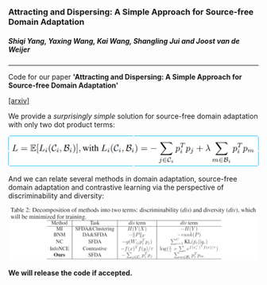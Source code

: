 ### Attracting and Dispersing: A Simple Approach for Source-free Domain Adaptation

##### _Shiqi Yang, Yaxing Wang, Kai Wang, Shangling Jui and Joost van de Weijer_

------------
Code for our paper **'Attracting and Dispersing: A Simple Approach for Source-free Domain Adaptation'** 

[[arxiv]](https://arxiv.org/abs/2205.04183)

We provide a _surprisingly simple_ solution for source-free domain adaptation with only two dot product terms:

![img](./AaD.png)

And we can relate several methods in domain adaptation, source-free domain adaptation and contrastive learning via the perspective of discriminability and diversity:

![img2](./relations.png)


**We will release the code if accepted.**
